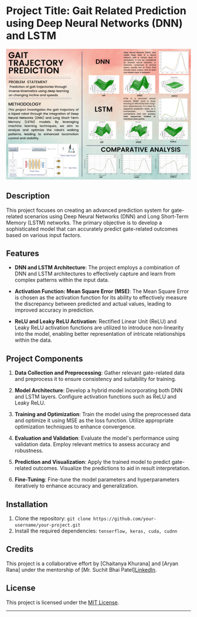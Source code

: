 # Project Title: Gait Related Prediction using Deep Neural Networks (DNN) and LSTM

![Project Image](gtp.png ) <!-- Replace 'image.png' with your image file name and place the image file in the same directory as this README.md file -->

## Description

This project focuses on creating an advanced prediction system for gate-related scenarios using Deep Neural Networks (DNN) and Long Short-Term Memory (LSTM) networks. The primary objective is to develop a sophisticated model that can accurately predict gate-related outcomes based on various input factors.

## Features

- **DNN and LSTM Architecture**: The project employs a combination of DNN and LSTM architectures to effectively capture and learn from complex patterns within the input data.

- **Activation Function: Mean Square Error (MSE)**: The Mean Square Error is chosen as the activation function for its ability to effectively measure the discrepancy between predicted and actual values, leading to improved accuracy in prediction.

- **ReLU and Leaky ReLU Activation**: Rectified Linear Unit (ReLU) and Leaky ReLU activation functions are utilized to introduce non-linearity into the model, enabling better representation of intricate relationships within the data.

## Project Components

1. **Data Collection and Preprocessing**: Gather relevant gate-related data and preprocess it to ensure consistency and suitability for training.

2. **Model Architecture**: Develop a hybrid model incorporating both DNN and LSTM layers. Configure activation functions such as ReLU and Leaky ReLU.

3. **Training and Optimization**: Train the model using the preprocessed data and optimize it using MSE as the loss function. Utilize appropriate optimization techniques to enhance convergence.

4. **Evaluation and Validation**: Evaluate the model's performance using validation data. Employ relevant metrics to assess accuracy and robustness.

5. **Prediction and Visualization**: Apply the trained model to predict gate-related outcomes. Visualize the predictions to aid in result interpretation.

6. **Fine-Tuning**: Fine-tune the model parameters and hyperparameters iteratively to enhance accuracy and generalization.

## Installation

1. Clone the repository: `git clone https://github.com/your-username/your-project.git`
2. Install the required dependencies: `tenserflow, keras, cuda, cudnn`


## Credits

This project is a collaborative effort by [Chaitanya Khurana] and [Aryan Rana] under the mentorship of [Mr. Suchit Bhai Patel][LinkedIn](https://www.linkedin.com/in/suchit-patel-91a24116b).

## License

This project is licensed under the [MIT License](LICENSE).

---

